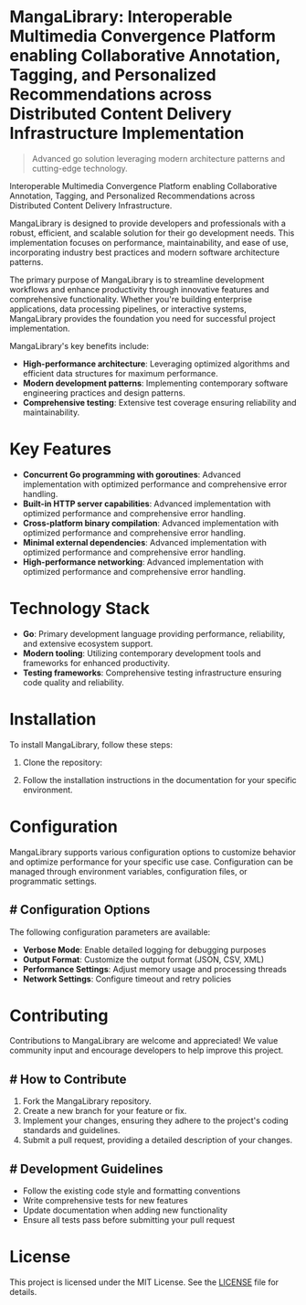 <!-- fallback_MangaLibrary_20251021104544_20795 -->

# MangaLibrary: Interoperable Multimedia Convergence Platform enabling Collaborative Annotation, Tagging, and Personalized Recommendations across Distributed Content Delivery Infrastructure Implementation
> Advanced go solution leveraging modern architecture patterns and cutting-edge technology.

Interoperable Multimedia Convergence Platform enabling Collaborative Annotation, Tagging, and Personalized Recommendations across Distributed Content Delivery Infrastructure.

MangaLibrary is designed to provide developers and professionals with a robust, efficient, and scalable solution for their go development needs. This implementation focuses on performance, maintainability, and ease of use, incorporating industry best practices and modern software architecture patterns.

The primary purpose of MangaLibrary is to streamline development workflows and enhance productivity through innovative features and comprehensive functionality. Whether you're building enterprise applications, data processing pipelines, or interactive systems, MangaLibrary provides the foundation you need for successful project implementation.

MangaLibrary's key benefits include:

* **High-performance architecture**: Leveraging optimized algorithms and efficient data structures for maximum performance.
* **Modern development patterns**: Implementing contemporary software engineering practices and design patterns.
* **Comprehensive testing**: Extensive test coverage ensuring reliability and maintainability.

# Key Features

* **Concurrent Go programming with goroutines**: Advanced implementation with optimized performance and comprehensive error handling.
* **Built-in HTTP server capabilities**: Advanced implementation with optimized performance and comprehensive error handling.
* **Cross-platform binary compilation**: Advanced implementation with optimized performance and comprehensive error handling.
* **Minimal external dependencies**: Advanced implementation with optimized performance and comprehensive error handling.
* **High-performance networking**: Advanced implementation with optimized performance and comprehensive error handling.

# Technology Stack

* **Go**: Primary development language providing performance, reliability, and extensive ecosystem support.
* **Modern tooling**: Utilizing contemporary development tools and frameworks for enhanced productivity.
* **Testing frameworks**: Comprehensive testing infrastructure ensuring code quality and reliability.

# Installation

To install MangaLibrary, follow these steps:

1. Clone the repository:


2. Follow the installation instructions in the documentation for your specific environment.

# Configuration

MangaLibrary supports various configuration options to customize behavior and optimize performance for your specific use case. Configuration can be managed through environment variables, configuration files, or programmatic settings.

## # Configuration Options

The following configuration parameters are available:

* **Verbose Mode**: Enable detailed logging for debugging purposes
* **Output Format**: Customize the output format (JSON, CSV, XML)
* **Performance Settings**: Adjust memory usage and processing threads
* **Network Settings**: Configure timeout and retry policies

# Contributing

Contributions to MangaLibrary are welcome and appreciated! We value community input and encourage developers to help improve this project.

## # How to Contribute

1. Fork the MangaLibrary repository.
2. Create a new branch for your feature or fix.
3. Implement your changes, ensuring they adhere to the project's coding standards and guidelines.
4. Submit a pull request, providing a detailed description of your changes.

## # Development Guidelines

* Follow the existing code style and formatting conventions
* Write comprehensive tests for new features
* Update documentation when adding new functionality
* Ensure all tests pass before submitting your pull request

# License

This project is licensed under the MIT License. See the [LICENSE](https://github.com/Lyche6666/MangaLibrary/blob/main/LICENSE) file for details.
